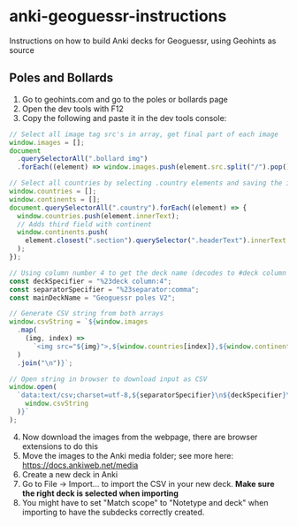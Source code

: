 # anki-geoguessr-instructions

Instructions on how to build Anki decks for Geoguessr, using Geohints as source

## Poles and Bollards

1. Go to geohints.com and go to the poles or bollards page
2. Open the dev tools with F12
3. Copy the following and paste it in the dev tools console:

```js
// Select all image tag src's in array, get final part of each image
window.images = [];
document
  .querySelectorAll(".bollard img")
  .forEach((element) => window.images.push(element.src.split("/").pop()));

// Select all countries by selecting .country elements and saving the innerText to its own array
window.countries = [];
window.continents = [];
document.querySelectorAll(".country").forEach((element) => {
  window.countries.push(element.innerText);
  // Adds third field with continent
  window.continents.push(
    element.closest(".section").querySelector(".headerText").innerText
  );
});

// Using column number 4 to get the deck name (decodes to #deck column 4)
const deckSpecifier = "%23deck column:4";
const separatorSpecifier = "%23separator:comma";
const mainDeckName = "Geoguessr poles V2";

// Generate CSV string from both arrays
window.csvString = `${window.images
  .map(
    (img, index) =>
      `<img src="${img}">,${window.countries[index]},${window.continents[index]},${mainDeckName}::${window.continents[index]}`
  )
  .join("\n")}`;

// Open string in browser to download input as CSV
window.open(
  `data:text/csv;charset=utf-8,${separatorSpecifier}\n${deckSpecifier}\n${encodeURI(
    window.csvString
  )}`
);
```

4. Now download the images from the webpage, there are browser extensions to do this
5. Move the images to the Anki media folder; see more here: https://docs.ankiweb.net/media
6. Create a new deck in Anki
7. Go to File -> Import... to import the CSV in your new deck. **Make sure the right deck is selected when importing**
8. You might have to set "Match scope" to "Notetype and deck" when importing to have the subdecks correctly created.
